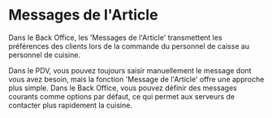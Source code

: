 # Messages de l'Article


Dans le Back Office, les 'Messages de l'Article' transmettent les préférences des clients lors de la commande du personnel de caisse au personnel de cuisine.

Dans le PDV, vous pouvez toujours saisir manuellement le message dont vous avez besoin, mais la fonction 'Message de l'Article' offre une approche plus simple. Dans le Back Office, vous pouvez définir des messages courants comme options par défaut, ce qui permet aux serveurs de contacter plus rapidement la cuisine.